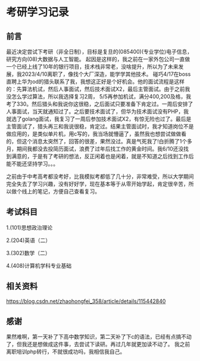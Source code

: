 # 考研学习记录

## 前言

最近决定尝试下考研（非全日制），目标是复旦的(085400)(专业学位)电子信息，研究方向(08)大数据与人工智能。
起因是这样的，我之前在一家外包公司一直做一个已经上线了10年的银行项目，技术栈非常老，没啥提升，所以为了未来发展，我2023/4/10离职了，像找个大厂深造，能学学其他技术。
碰巧4/17在boss直聘上华为od的猎头联系了我，我想这正好是个好机会。他的面试流程是这样的：先算法机试，然后人事面试，然后技术面试X2，最后主管面试。由于之前我没怎么学过算法，所以我选择复习2周， 5/5再参加机试，满分400,200及格，我考了330。然后猎头和我说你这很稳，之后面试只要准备下肯定过。一周后安排了人事面试，当天就通知过了。之后要技术面试了，但华为技术面试没有PHP，我就选了golang面试，我复习了一周后参加技术面试X2，有惊无险也过了。最后是主管面试了，猎头再三和我说很稳，肯定过。结果主管面试时，我才知道岗位不是做应用的，是类似单片机，用c写的，我当场就懵逼了，虽然我也想尝试做做看的，但这个消息太突然了，回答的很差，果然没过。真是气死我了!白折腾了1个多月，期间我都没去投简历面试，浪费了过年后找工作的黄金时间。我6/10还没找到满意的，于是有了考研的想法，反正闲着也是闲着，就是不知道之后找到工作后能不能还坚持学习。。。

之前由于中考高考都没考好，比我模拟考都低了几十分，非常难受，所以大学期间完全失去了学习兴趣，没有好好学，现在基本等于从零开始学起，肯定很辛苦，所以做个线上的笔记，方便自己查看复习。

## 考试科目
1.(101)思想政治理论

2.(204)英语（二）

3.(302)数学（二）

4.(408)计算机学科专业基础

## 相关资料
https://blog.csdn.net/zhaohongfei_358/article/details/115442840

## 感谢

果然难啊，第一天补了下高中数学知识，第二天补了下c的语法，已经有点搞不动了，但我还是想做成这件事，去尝试下读研。再过几年就更加读不动了。
我之前离职培训php转行，不就很成功吗，我相信我自己。
